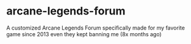 # arcane-legends-forum
A customized Arcane Legends Forum specifically made for my favorite game since 2013 even they kept banning me (8x months ago)
